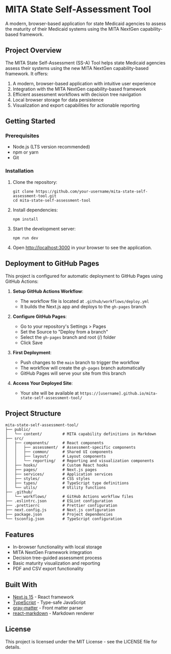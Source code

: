 # MITA State Self-Assessment Tool

A modern, browser-based application for state Medicaid agencies to assess the maturity of their Medicaid systems using the MITA NextGen capability-based framework.

## Project Overview

The MITA State Self-Assessment (SS-A) Tool helps state Medicaid agencies assess their systems using the new MITA NextGen capability-based framework. It offers:

1. A modern, browser-based application with intuitive user experience
2. Integration with the MITA NextGen capability-based framework
3. Efficient assessment workflows with decision tree navigation
4. Local browser storage for data persistence
5. Visualization and export capabilities for actionable reporting

## Getting Started

### Prerequisites

- Node.js (LTS version recommended)
- npm or yarn
- Git

### Installation

1. Clone the repository:
   ```
   git clone https://github.com/your-username/mita-state-self-assessment-tool.git
   cd mita-state-self-assessment-tool
   ```

2. Install dependencies:
   ```
   npm install
   ```

3. Start the development server:
   ```
   npm run dev
   ```

4. Open [http://localhost:3000](http://localhost:3000) in your browser to see the application.

## Deployment to GitHub Pages

This project is configured for automatic deployment to GitHub Pages using GitHub Actions:

1. **Setup GitHub Actions Workflow**:
   - The workflow file is located at `.github/workflows/deploy.yml`
   - It builds the Next.js app and deploys to the `gh-pages` branch

2. **Configure GitHub Pages**:
   - Go to your repository's Settings > Pages
   - Set the Source to "Deploy from a branch"
   - Select the `gh-pages` branch and root (/) folder
   - Click Save

3. **First Deployment**:
   - Push changes to the `main` branch to trigger the workflow
   - The workflow will create the `gh-pages` branch automatically
   - GitHub Pages will serve your site from this branch

4. **Access Your Deployed Site**:
   - Your site will be available at `https://[username].github.io/mita-state-self-assessment-tool/`

## Project Structure

```
mita-state-self-assessment-tool/
├── public/
│   └── content/         # MITA capability definitions in Markdown
├── src/
│   ├── components/      # React components
│   │   ├── assessment/  # Assessment-specific components
│   │   ├── common/      # Shared UI components
│   │   ├── layout/      # Layout components
│   │   └── reporting/   # Reporting and visualization components
│   ├── hooks/           # Custom React hooks
│   ├── pages/           # Next.js pages
│   ├── services/        # Application services
│   ├── styles/          # CSS styles
│   ├── types/           # TypeScript type definitions
│   └── utils/           # Utility functions
├── .github/
│   └── workflows/       # GitHub Actions workflow files
├── .eslintrc.json       # ESLint configuration
├── .prettierrc          # Prettier configuration
├── next.config.js       # Next.js configuration
├── package.json         # Project dependencies
└── tsconfig.json        # TypeScript configuration
```

## Features

- In-browser functionality with local storage
- MITA NextGen Framework integration
- Decision tree-guided assessment process
- Basic maturity visualization and reporting
- PDF and CSV export functionality

## Built With

- [Next.js 15](https://nextjs.org/) - React framework
- [TypeScript](https://www.typescriptlang.org/) - Type-safe JavaScript
- [gray-matter](https://github.com/jonschlinkert/gray-matter) - Front matter parser
- [react-markdown](https://github.com/remarkjs/react-markdown) - Markdown renderer

## License

This project is licensed under the MIT License - see the LICENSE file for details.